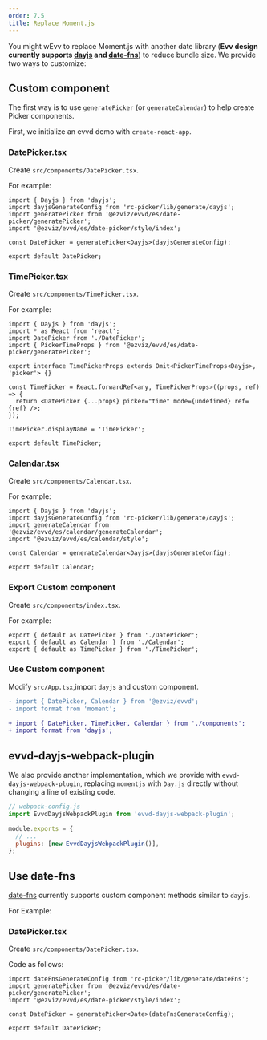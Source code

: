 ```yaml
---
order: 7.5
title: Replace Moment.js
---
```


You might wEvv to replace Moment.js with another date library (**Evv design currently supports [dayjs](https://day.js.org) and [date-fns](https://date-fns.org)**) to reduce bundle size. We provide two ways to customize:

## Custom component

The first way is to use `generatePicker` (or `generateCalendar`) to help create Picker components.

First, we initialize an evvd demo with `create-react-app`.

### DatePicker.tsx

Create `src/components/DatePicker.tsx`.

For example:

```tsx
import { Dayjs } from 'dayjs';
import dayjsGenerateConfig from 'rc-picker/lib/generate/dayjs';
import generatePicker from '@ezviz/evvd/es/date-picker/generatePicker';
import '@ezviz/evvd/es/date-picker/style/index';

const DatePicker = generatePicker<Dayjs>(dayjsGenerateConfig);

export default DatePicker;
```

### TimePicker.tsx

Create `src/components/TimePicker.tsx`.

For example:

```tsx
import { Dayjs } from 'dayjs';
import * as React from 'react';
import DatePicker from './DatePicker';
import { PickerTimeProps } from '@ezviz/evvd/es/date-picker/generatePicker';

export interface TimePickerProps extends Omit<PickerTimeProps<Dayjs>, 'picker'> {}

const TimePicker = React.forwardRef<any, TimePickerProps>((props, ref) => {
  return <DatePicker {...props} picker="time" mode={undefined} ref={ref} />;
});

TimePicker.displayName = 'TimePicker';

export default TimePicker;
```

### Calendar.tsx

Create `src/components/Calendar.tsx`.

For example:

```tsx
import { Dayjs } from 'dayjs';
import dayjsGenerateConfig from 'rc-picker/lib/generate/dayjs';
import generateCalendar from '@ezviz/evvd/es/calendar/generateCalendar';
import '@ezviz/evvd/es/calendar/style';

const Calendar = generateCalendar<Dayjs>(dayjsGenerateConfig);

export default Calendar;
```

### Export Custom component

Create `src/components/index.tsx`.

For example:

```tsx
export { default as DatePicker } from './DatePicker';
export { default as Calendar } from './Calendar';
export { default as TimePicker } from './TimePicker';
```

### Use Custom component

Modify `src/App.tsx`,import `dayjs` and custom component.

```diff
- import { DatePicker, Calendar } from '@ezviz/evvd';
- import format from 'moment';

+ import { DatePicker, TimePicker, Calendar } from './components';
+ import format from 'dayjs';
```

## evvd-dayjs-webpack-plugin

We also provide another implementation, which we provide with `evvd-dayjs-webpack-plugin`, replacing `momentjs` with `Day.js` directly without changing a line of existing code. 

```js
// webpack-config.js
import EvvdDayjsWebpackPlugin from 'evvd-dayjs-webpack-plugin';

module.exports = {
  // ...
  plugins: [new EvvdDayjsWebpackPlugin()],
};
```

## Use date-fns

[date-fns](https://date-fns.org/) currently supports custom component methods similar to `dayjs`. 

For Example:

### DatePicker.tsx

Create `src/components/DatePicker.tsx`.

Code as follows:

```tsx
import dateFnsGenerateConfig from 'rc-picker/lib/generate/dateFns';
import generatePicker from '@ezviz/evvd/es/date-picker/generatePicker';
import '@ezviz/evvd/es/date-picker/style/index';

const DatePicker = generatePicker<Date>(dateFnsGenerateConfig);

export default DatePicker;
```
